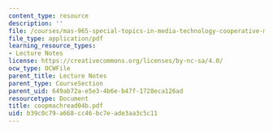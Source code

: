 ```yaml
---
content_type: resource
description: ''
file: /courses/mas-965-special-topics-in-media-technology-cooperative-machines-fall-2003/b39c0c79a668cc46bc7eade3aa3c5c11_coopmachread04b.pdf
file_type: application/pdf
learning_resource_types:
- Lecture Notes
license: https://creativecommons.org/licenses/by-nc-sa/4.0/
ocw_type: OCWFile
parent_title: Lecture Notes
parent_type: CourseSection
parent_uid: 649ab72a-e5e3-4b6e-b47f-1728eca126ad
resourcetype: Document
title: coopmachread04b.pdf
uid: b39c0c79-a668-cc46-bc7e-ade3aa3c5c11
---
```

